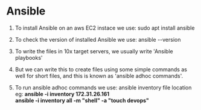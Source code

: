 # Ansible

1. To install Ansible on an aws EC2 instace we use: 
    sudo apt install ansible
2. To check the version of installed Ansible we use:
    ansible --version
3. To write the files in 10x target servers, we usually write 'Ansible playbooks'
4. But we can write this to create files using some simple commands as well for short files, and this is known as 'ansible adhoc commands'.

5. To run ansible adhoc commands we use:
    ansible inventory file location 
     eg: **ansible -i inventory 172.31.26.161**<br/>
         **ansible -i inventory all -m "shell" -a "touch devops"**